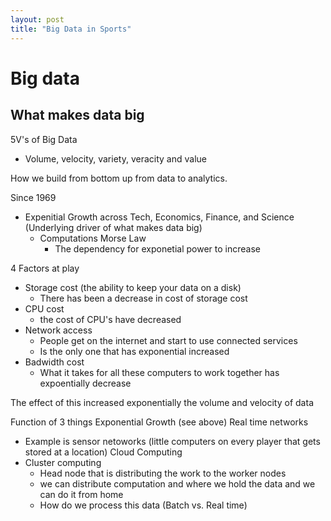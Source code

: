 ```yaml
---
layout: post
title: "Big Data in Sports"
---
```


# Big data
## What makes data big 

5V's of Big Data
- Volume, velocity, variety, veracity and value

How we build from bottom up from data to analytics. 

Since 1969
- Expenitial Growth across Tech, Economics, Finance, and Science (Underlying driver of what makes data big)
  - Computations Morse Law
    - The dependency for exponetial power to increase

4 Factors at play
- Storage cost (the ability to keep your data on a disk)
  - There has been a decrease in cost of storage cost
- CPU cost 
  -  the cost of CPU's have decreased 
- Network access 
  - People get on the internet and start to use connected services
  - Is the only one that has exponential increased
- Badwidth cost 
  - What it takes for all these computers to work together has expoentially decrease 

The effect of this increased exponentially the volume and velocity of data

Function of 3 things 
Exponential Growth (see above)
Real time networks 
  - Example is sensor netoworks (little computers on every player that gets stored at a location)
Cloud Computing 
  - Cluster computing 
    - Head node that is distributing the work to the worker nodes 
    - we can distribute computation and where we hold the data and we can do it from home
    - How do we process this data (Batch vs. Real time)

 
